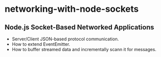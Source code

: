 # networking-with-node-sockets
## Node.js Socket-Based Networked Applications

- Server/Client JSON-based protocol communication.
- How to extend EventEmitter.
- How to buffer streamed data and incrementally scann it for messages.
